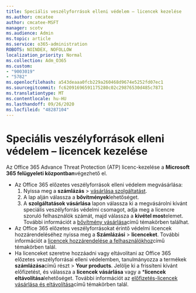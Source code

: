 ```yaml
---
title: Speciális veszélyforrások elleni védelem – licencek kezelése
ms.author: cmcatee
author: cmcatee-MSFT
manager: scotv
ms.audience: Admin
ms.topic: article
ms.service: o365-administration
ROBOTS: NOINDEX, NOFOLLOW
localization_priority: Normal
ms.collection: Adm_O365
ms.custom:
- "9003019"
- "5782"
ms.openlocfilehash: a543deaaa0fcb229a260468d9674e5252fd07ec1
ms.sourcegitcommit: fc62091696591175280c02c29876530d485c7871
ms.translationtype: MT
ms.contentlocale: hu-HU
ms.lasthandoff: 09/26/2020
ms.locfileid: "48287104"
---
```

# <a name="advanced-threat-protection-license-management"></a>Speciális veszélyforrások elleni védelem – licencek kezelése

Az Office 365 Advance Threat Protection (ATP) licenc-kezelése a  **Microsoft 365 felügyeleti központban**végezhető el.

- Az Office 365 előzetes veszélyforrások elleni védelem megvásárlása:
    1. Nyissa meg a **számlázás**  >  [vásárlása szolgáltatást](https://go.microsoft.com/fwlink/p/?linkid=868433).
    2. A lap alján válassza a **bővítmények**lehetőséget.
    3. A **szolgáltatások vásárlása** lapon válassza ki a megvásárolni kívánt speciális veszélyforrás védelmi csomagot, adja meg a licencre szoruló felhasználók számát, majd válassza a **kivétel most**elemet. További információt a [bővítmény vásárlása](https://docs.microsoft.com/microsoft-365/commerce/buy-or-edit-an-add-on)című témakörben találhat.
- Az Office 365 előzetes veszélyforrásokat érintő védelmi licencek hozzárendeléséhez nyissa meg a **Számlázási**  >  **licenceket**. További információt a [licencek hozzárendelése a felhasználókhoz](https://docs.microsoft.com/microsoft-365/admin/manage/assign-licenses-to-users)című témakörben talál.
- Ha licenceket szeretne hozzáadni vagy eltávolítani az Office 365 előzetes veszélyforrásai elleni védelemben, tanulmányozza a termékek **számlázása**című részt  >  **Your products**. Jelölje ki a frissíteni kívánt előfizetést, és válassza a **licencek vásárlása** vagy a ***licencek eltávolítása**lehetőséget. További információt az [előfizetés-licencek vásárlása és eltávolítása](https://docs.microsoft.com/microsoft-365/commerce/licenses/buy-licenses)című témakörben talál.